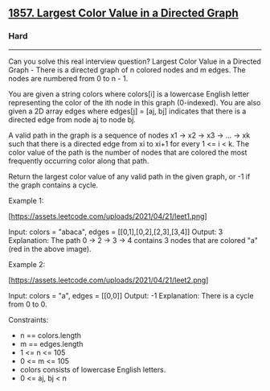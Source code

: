 <h2><a href="https://leetcode.com/problems/largest-color-value-in-a-directed-graph/">1857. Largest Color Value in a Directed Graph</a></h2><h3>Hard</h3><hr>Can you solve this real interview question? Largest Color Value in a Directed Graph - There is a directed graph of n colored nodes and m edges. The nodes are numbered from 0 to n - 1.

You are given a string colors where colors[i] is a lowercase English letter representing the color of the ith node in this graph (0-indexed). You are also given a 2D array edges where edges[j] = [aj, bj] indicates that there is a directed edge from node aj to node bj.

A valid path in the graph is a sequence of nodes x1 -> x2 -> x3 -> ... -> xk such that there is a directed edge from xi to xi+1 for every 1 <= i < k. The color value of the path is the number of nodes that are colored the most frequently occurring color along that path.

Return the largest color value of any valid path in the given graph, or -1 if the graph contains a cycle.



Example 1:

[https://assets.leetcode.com/uploads/2021/04/21/leet1.png]

Input: colors = "abaca", edges = [[0,1],[0,2],[2,3],[3,4]]
Output: 3
Explanation: The path 0 -> 2 -> 3 -> 4 contains 3 nodes that are colored "a" (red in the above image).

Example 2:

[https://assets.leetcode.com/uploads/2021/04/21/leet2.png]

Input: colors = "a", edges = [[0,0]]
Output: -1
Explanation: There is a cycle from 0 to 0.



Constraints:

- n == colors.length
- m == edges.length
- 1 <= n <= 105
- 0 <= m <= 105
- colors consists of lowercase English letters.
- 0 <= aj, bj < n
